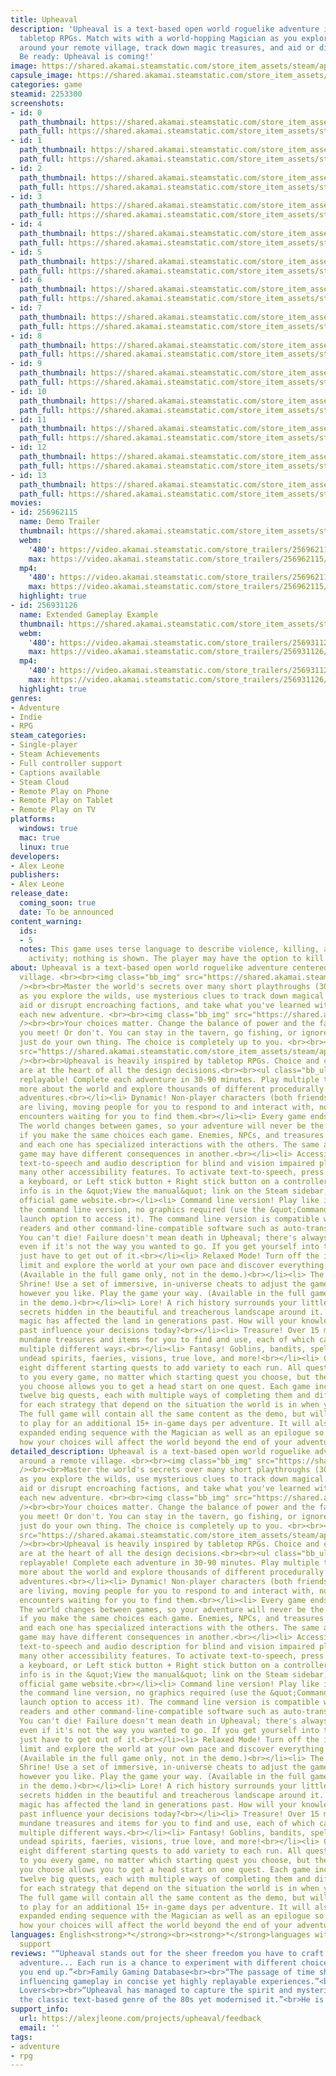 ```yaml
---
title: Upheaval
description: 'Upheaval is a text-based open world roguelike adventure inspired by
  tabletop RPGs. Match wits with a world-hopping Magician as you explore the wilds
  around your remote village, track down magic treasures, and aid or disrupt factions.
  Be ready: Upheaval is coming!'
image: https://shared.akamai.steamstatic.com/store_item_assets/steam/apps/2253300/header.jpg?t=1726258880
capsule_image: https://shared.akamai.steamstatic.com/store_item_assets/steam/apps/2253300/229486f5a9de0d1e2667b8cbc94f05bf66ec002a/capsule_231x87.jpg?t=1726258880
categories: game
steamid: 2253300
screenshots:
- id: 0
  path_thumbnail: https://shared.akamai.steamstatic.com/store_item_assets/steam/apps/2253300/ss_972319f3d0324108dad2c9c1fb6b849f27fe9fbd.600x338.jpg?t=1726258880
  path_full: https://shared.akamai.steamstatic.com/store_item_assets/steam/apps/2253300/ss_972319f3d0324108dad2c9c1fb6b849f27fe9fbd.1920x1080.jpg?t=1726258880
- id: 1
  path_thumbnail: https://shared.akamai.steamstatic.com/store_item_assets/steam/apps/2253300/ss_7521e3d6b8c51d4267abae58fee7200b8673de51.600x338.jpg?t=1726258880
  path_full: https://shared.akamai.steamstatic.com/store_item_assets/steam/apps/2253300/ss_7521e3d6b8c51d4267abae58fee7200b8673de51.1920x1080.jpg?t=1726258880
- id: 2
  path_thumbnail: https://shared.akamai.steamstatic.com/store_item_assets/steam/apps/2253300/ss_fd4d46fc2bfec5e39b32be93a1c8370802b71133.600x338.jpg?t=1726258880
  path_full: https://shared.akamai.steamstatic.com/store_item_assets/steam/apps/2253300/ss_fd4d46fc2bfec5e39b32be93a1c8370802b71133.1920x1080.jpg?t=1726258880
- id: 3
  path_thumbnail: https://shared.akamai.steamstatic.com/store_item_assets/steam/apps/2253300/ss_4390ca45f85d577e2ce73c79f5d83f91b0585d04.600x338.jpg?t=1726258880
  path_full: https://shared.akamai.steamstatic.com/store_item_assets/steam/apps/2253300/ss_4390ca45f85d577e2ce73c79f5d83f91b0585d04.1920x1080.jpg?t=1726258880
- id: 4
  path_thumbnail: https://shared.akamai.steamstatic.com/store_item_assets/steam/apps/2253300/ss_d79d09f42ddabe93b1332c4710480e13ea5b2529.600x338.jpg?t=1726258880
  path_full: https://shared.akamai.steamstatic.com/store_item_assets/steam/apps/2253300/ss_d79d09f42ddabe93b1332c4710480e13ea5b2529.1920x1080.jpg?t=1726258880
- id: 5
  path_thumbnail: https://shared.akamai.steamstatic.com/store_item_assets/steam/apps/2253300/ss_c9821f5f39c7777e639afe73793e2e7fe1e8a483.600x338.jpg?t=1726258880
  path_full: https://shared.akamai.steamstatic.com/store_item_assets/steam/apps/2253300/ss_c9821f5f39c7777e639afe73793e2e7fe1e8a483.1920x1080.jpg?t=1726258880
- id: 6
  path_thumbnail: https://shared.akamai.steamstatic.com/store_item_assets/steam/apps/2253300/ss_5ceae9ced9db6bb405a76a35dfd672a3fcf1713c.600x338.jpg?t=1726258880
  path_full: https://shared.akamai.steamstatic.com/store_item_assets/steam/apps/2253300/ss_5ceae9ced9db6bb405a76a35dfd672a3fcf1713c.1920x1080.jpg?t=1726258880
- id: 7
  path_thumbnail: https://shared.akamai.steamstatic.com/store_item_assets/steam/apps/2253300/ss_853eab2976752188872b4201a10e38847835e6ae.600x338.jpg?t=1726258880
  path_full: https://shared.akamai.steamstatic.com/store_item_assets/steam/apps/2253300/ss_853eab2976752188872b4201a10e38847835e6ae.1920x1080.jpg?t=1726258880
- id: 8
  path_thumbnail: https://shared.akamai.steamstatic.com/store_item_assets/steam/apps/2253300/ss_c4c55c2c75e10652c4a6a3801b38e45efc37521b.600x338.jpg?t=1726258880
  path_full: https://shared.akamai.steamstatic.com/store_item_assets/steam/apps/2253300/ss_c4c55c2c75e10652c4a6a3801b38e45efc37521b.1920x1080.jpg?t=1726258880
- id: 9
  path_thumbnail: https://shared.akamai.steamstatic.com/store_item_assets/steam/apps/2253300/ss_db8a1a83e575329f3a2b95057e49079f4ce38f54.600x338.jpg?t=1726258880
  path_full: https://shared.akamai.steamstatic.com/store_item_assets/steam/apps/2253300/ss_db8a1a83e575329f3a2b95057e49079f4ce38f54.1920x1080.jpg?t=1726258880
- id: 10
  path_thumbnail: https://shared.akamai.steamstatic.com/store_item_assets/steam/apps/2253300/ss_f6b1efe9b365e7969de7b767e561a909075b3774.600x338.jpg?t=1726258880
  path_full: https://shared.akamai.steamstatic.com/store_item_assets/steam/apps/2253300/ss_f6b1efe9b365e7969de7b767e561a909075b3774.1920x1080.jpg?t=1726258880
- id: 11
  path_thumbnail: https://shared.akamai.steamstatic.com/store_item_assets/steam/apps/2253300/ss_ad94cd3d20fb7cae20cb6e6cbd559e3ae129ba42.600x338.jpg?t=1726258880
  path_full: https://shared.akamai.steamstatic.com/store_item_assets/steam/apps/2253300/ss_ad94cd3d20fb7cae20cb6e6cbd559e3ae129ba42.1920x1080.jpg?t=1726258880
- id: 12
  path_thumbnail: https://shared.akamai.steamstatic.com/store_item_assets/steam/apps/2253300/ss_d09160350eb4818d8313f4e83f4c2c5f9df24d6d.600x338.jpg?t=1726258880
  path_full: https://shared.akamai.steamstatic.com/store_item_assets/steam/apps/2253300/ss_d09160350eb4818d8313f4e83f4c2c5f9df24d6d.1920x1080.jpg?t=1726258880
- id: 13
  path_thumbnail: https://shared.akamai.steamstatic.com/store_item_assets/steam/apps/2253300/ss_ebcee5a4bbf8cf4fa2eb24076b25b4c6e3dc0c8b.600x338.jpg?t=1726258880
  path_full: https://shared.akamai.steamstatic.com/store_item_assets/steam/apps/2253300/ss_ebcee5a4bbf8cf4fa2eb24076b25b4c6e3dc0c8b.1920x1080.jpg?t=1726258880
movies:
- id: 256962115
  name: Demo Trailer
  thumbnail: https://shared.akamai.steamstatic.com/store_item_assets/steam/apps/256962115/movie.293x165.jpg?t=1697644106
  webm:
    '480': https://video.akamai.steamstatic.com/store_trailers/256962115/movie480_vp9.webm?t=1697644106
    max: https://video.akamai.steamstatic.com/store_trailers/256962115/movie_max_vp9.webm?t=1697644106
  mp4:
    '480': https://video.akamai.steamstatic.com/store_trailers/256962115/movie480.mp4?t=1697644106
    max: https://video.akamai.steamstatic.com/store_trailers/256962115/movie_max.mp4?t=1697644106
  highlight: true
- id: 256931126
  name: Extended Gameplay Example
  thumbnail: https://shared.akamai.steamstatic.com/store_item_assets/steam/apps/256931126/movie.293x165.jpg?t=1701894357
  webm:
    '480': https://video.akamai.steamstatic.com/store_trailers/256931126/movie480_vp9.webm?t=1701894357
    max: https://video.akamai.steamstatic.com/store_trailers/256931126/movie_max_vp9.webm?t=1701894357
  mp4:
    '480': https://video.akamai.steamstatic.com/store_trailers/256931126/movie480.mp4?t=1701894357
    max: https://video.akamai.steamstatic.com/store_trailers/256931126/movie_max.mp4?t=1701894357
  highlight: true
genres:
- Adventure
- Indie
- RPG
steam_categories:
- Single-player
- Steam Achievements
- Full controller support
- Captions available
- Steam Cloud
- Remote Play on Phone
- Remote Play on Tablet
- Remote Play on TV
platforms:
  windows: true
  mac: true
  linux: true
developers:
- Alex Leone
publishers:
- Alex Leone
release_date:
  coming_soon: true
  date: To be announced
content_warning:
  ids:
  - 5
  notes: This game uses terse language to describe violence, killing, and paranormal
    activity; nothing is shown. The player may have the option to kill in cold blood.
about: Upheaval is a text-based open world roguelike adventure centered around a remote
  village. <br><br><img class="bb_img" src="https://shared.akamai.steamstatic.com/store_item_assets/steam/apps/2253300/extras/steam-encounters-gif.gif?t=1726258880"
  /><br><br>Master the world's secrets over many short playthroughs (30-90 minutes)
  as you explore the wilds, use mysterious clues to track down magical treasures,
  aid or disrupt encroaching factions, and take what you've learned with you into
  each new adventure. <br><br><img class="bb_img" src="https://shared.akamai.steamstatic.com/store_item_assets/steam/apps/2253300/extras/steam-inventory-gif.gif?t=1726258880"
  /><br><br>Your choices matter. Change the balance of power and the fates of everyone
  you meet! Or don't. You can stay in the tavern, go fishing, or ignore everyone and
  just do your own thing. The choice is completely up to you. <br><br><img class="bb_img"
  src="https://shared.akamai.steamstatic.com/store_item_assets/steam/apps/2253300/extras/steam-map-gif.gif?t=1726258880"
  /><br><br>Upheaval is heavily inspired by tabletop RPGs. Choice and consequence
  are at the heart of all the design decisions.<br><br><ul class="bb_ul"><li> Incredibly
  replayable! Complete each adventure in 30-90 minutes. Play multiple times to learn
  more about the world and explore thousands of different procedurally randomized
  adventures.<br></li><li> Dynamic! Non-player characters (both friends and enemies)
  are living, moving people for you to respond to and interact with, not just static
  encounters waiting for you to find them.<br></li><li> Every game ends differently!
  The world changes between games, so your adventure will never be the same, even
  if you make the same choices each game. Enemies, NPCs, and treasures are all randomized,
  and each one has specialized interactions with the others. The same actions in one
  game may have different consequences in another.<br></li><li> Accessible! Complete
  text-to-speech and audio description for blind and vision impaired players, plus
  many other accessibility features. To activate text-to-speech, press Shift + T on
  a keyboard, or Left stick button + Right stick button on a controller. Full accessibility
  info is in the &quot;View the manual&quot; link on the Steam sidebar, or on the
  official game website.<br></li><li> Command line version! Play like it's 1980 with
  the command line version, no graphics required (use the &quot;Command Line&quot;
  launch option to access it). The command line version is compatible with screen
  readers and other command-line-compatible software such as auto-translators.<br></li><li>
  You can't die! Failure doesn't mean death in Upheaval; there's always a way forward,
  even if it's not the way you wanted to go. If you get yourself into trouble, you'll
  just have to get out of it.<br></li><li> Relaxed Mode! Turn off the in-game time
  limit and explore the world at your own pace and discover everything it has to offer.
  (Available in the full game only, not in the demo.)<br></li><li> The Magician's
  Shrine! Use a set of immersive, in-universe cheats to adjust the game's difficulty
  however you like. Play the game your way. (Available in the full game only, not
  in the demo.)<br></li><li> Lore! A rich history surrounds your little village, its
  secrets hidden in the beautiful and treacherous landscape around it. Discover how
  magic has affected the land in generations past. How will your knowledge of the
  past influence your decisions today?<br></li><li> Treasure! Over 15 magical and
  mundane treasures and items for you to find and use, each of which can be used in
  multiple different ways.<br></li><li> Fantasy! Goblins, bandits, spells, curses,
  undead spirits, faeries, visions, true love, and more!<br></li><li> Choose from
  eight different starting quests to add variety to each run. All quests are available
  to you every game, no matter which starting quest you choose, but the starting quest
  you choose allows you to get a head start on one quest. Each game includes the same
  twelve big quests, each with multiple ways of completing them and different consequences
  for each strategy that depend on the situation the world is in when you do it.<br></li><li>
  The full game will contain all the same content as the demo, but will allow you
  to play for an additional 15+ in-game days per adventure. It will also include an
  expanded ending sequence with the Magician as well as an epilogue so you can see
  how your choices will affect the world beyond the end of your adventure.</li></ul>
detailed_description: Upheaval is a text-based open world roguelike adventure centered
  around a remote village. <br><br><img class="bb_img" src="https://shared.akamai.steamstatic.com/store_item_assets/steam/apps/2253300/extras/steam-encounters-gif.gif?t=1726258880"
  /><br><br>Master the world's secrets over many short playthroughs (30-90 minutes)
  as you explore the wilds, use mysterious clues to track down magical treasures,
  aid or disrupt encroaching factions, and take what you've learned with you into
  each new adventure. <br><br><img class="bb_img" src="https://shared.akamai.steamstatic.com/store_item_assets/steam/apps/2253300/extras/steam-inventory-gif.gif?t=1726258880"
  /><br><br>Your choices matter. Change the balance of power and the fates of everyone
  you meet! Or don't. You can stay in the tavern, go fishing, or ignore everyone and
  just do your own thing. The choice is completely up to you. <br><br><img class="bb_img"
  src="https://shared.akamai.steamstatic.com/store_item_assets/steam/apps/2253300/extras/steam-map-gif.gif?t=1726258880"
  /><br><br>Upheaval is heavily inspired by tabletop RPGs. Choice and consequence
  are at the heart of all the design decisions.<br><br><ul class="bb_ul"><li> Incredibly
  replayable! Complete each adventure in 30-90 minutes. Play multiple times to learn
  more about the world and explore thousands of different procedurally randomized
  adventures.<br></li><li> Dynamic! Non-player characters (both friends and enemies)
  are living, moving people for you to respond to and interact with, not just static
  encounters waiting for you to find them.<br></li><li> Every game ends differently!
  The world changes between games, so your adventure will never be the same, even
  if you make the same choices each game. Enemies, NPCs, and treasures are all randomized,
  and each one has specialized interactions with the others. The same actions in one
  game may have different consequences in another.<br></li><li> Accessible! Complete
  text-to-speech and audio description for blind and vision impaired players, plus
  many other accessibility features. To activate text-to-speech, press Shift + T on
  a keyboard, or Left stick button + Right stick button on a controller. Full accessibility
  info is in the &quot;View the manual&quot; link on the Steam sidebar, or on the
  official game website.<br></li><li> Command line version! Play like it's 1980 with
  the command line version, no graphics required (use the &quot;Command Line&quot;
  launch option to access it). The command line version is compatible with screen
  readers and other command-line-compatible software such as auto-translators.<br></li><li>
  You can't die! Failure doesn't mean death in Upheaval; there's always a way forward,
  even if it's not the way you wanted to go. If you get yourself into trouble, you'll
  just have to get out of it.<br></li><li> Relaxed Mode! Turn off the in-game time
  limit and explore the world at your own pace and discover everything it has to offer.
  (Available in the full game only, not in the demo.)<br></li><li> The Magician's
  Shrine! Use a set of immersive, in-universe cheats to adjust the game's difficulty
  however you like. Play the game your way. (Available in the full game only, not
  in the demo.)<br></li><li> Lore! A rich history surrounds your little village, its
  secrets hidden in the beautiful and treacherous landscape around it. Discover how
  magic has affected the land in generations past. How will your knowledge of the
  past influence your decisions today?<br></li><li> Treasure! Over 15 magical and
  mundane treasures and items for you to find and use, each of which can be used in
  multiple different ways.<br></li><li> Fantasy! Goblins, bandits, spells, curses,
  undead spirits, faeries, visions, true love, and more!<br></li><li> Choose from
  eight different starting quests to add variety to each run. All quests are available
  to you every game, no matter which starting quest you choose, but the starting quest
  you choose allows you to get a head start on one quest. Each game includes the same
  twelve big quests, each with multiple ways of completing them and different consequences
  for each strategy that depend on the situation the world is in when you do it.<br></li><li>
  The full game will contain all the same content as the demo, but will allow you
  to play for an additional 15+ in-game days per adventure. It will also include an
  expanded ending sequence with the Magician as well as an epilogue so you can see
  how your choices will affect the world beyond the end of your adventure.</li></ul>
languages: English<strong>*</strong><br><strong>*</strong>languages with full audio
  support
reviews: "“Upheaval stands out for the sheer freedom you have to craft your own fantasy
  adventure... Each run is a chance to experiment with different choices and see where
  you end up.”<br>Family Gaming Database<br><br>“The passage of time shapes your actions,
  influencing gameplay in concise yet highly replayable experiences.”<br>Turn Based
  Lovers<br><br>“Upheaval has managed to capture the spirit and mysteriousness of
  the classic text-based genre of the 80s yet modernised it.”<br>He is Spartacus<br>"
support_info:
  url: https://alexjleone.com/projects/upheaval/feedback
  email: ''
tags:
- adventure
- rpg
---
```


